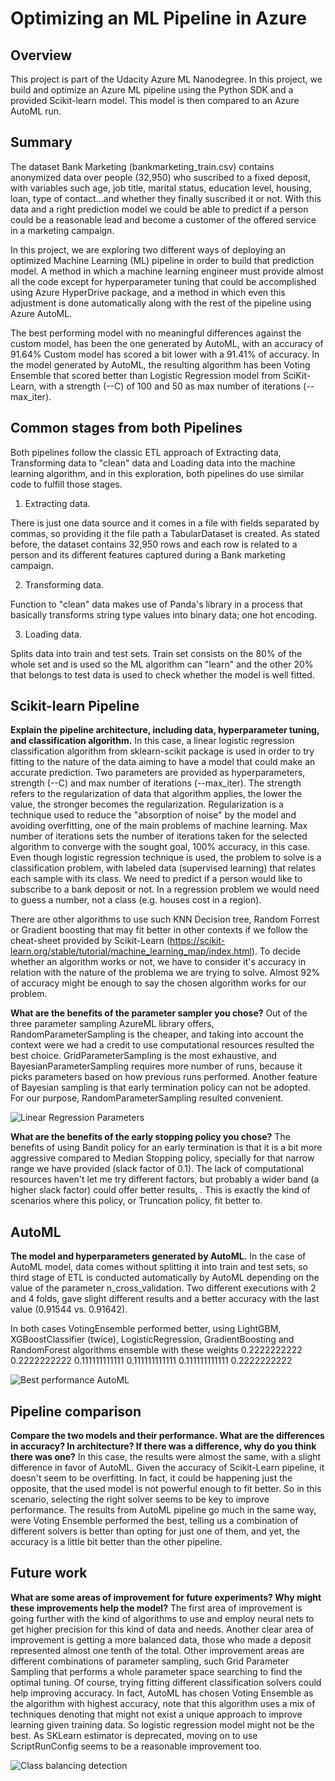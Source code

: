 # Optimizing an ML Pipeline in Azure

## Overview
This project is part of the Udacity Azure ML Nanodegree.
In this project, we build and optimize an Azure ML pipeline using the Python SDK and a provided Scikit-learn model.
This model is then compared to an Azure AutoML run.

## Summary

The dataset Bank Marketing (bankmarketing_train.csv) contains anonymized data over people (32,950) who suscribed to a fixed deposit, with variables such age, job title, marital status, education level, housing, loan, type of contact...and whether they finally suscribed it or not. With this data and a right prediction model we could be able to predict if a person could be a reasonable lead and become a customer of the offered service in a marketing campaign.

In this project, we are exploring two different ways of deploying an optimized Machine Learning (ML) pipeline in order to build that prediction model. A method in which a machine learning engineer must provide almost all the code except for hyperparameter tuning that could be accomplished using Azure HyperDrive package, and a method in which even this adjustment is done automatically along with the rest of the pipeline using Azure AutoML.

The best performing model with no meaningful differences against the custom model, has been the one generated by AutoML, with an accuracy of 91.64% Custom model has scored a bit lower with a 91.41% of accuracy. In the model generated by AutoML, the resulting algorithm has been Voting Ensemble that scored better than Logistic Regression model from SciKit-Learn, with a strength (--C) of 100 and 50 as max number of iterations (--max_iter).

## Common stages from both Pipelines
Both pipelines follow the classic ETL approach of Extracting data, Transforming data to "clean" data and Loading data into the machine learning algorithm, and in this exploration, both pipelines do use similar code to fulfill those stages.

1. Extracting data.

There is just one data source and it comes in a file with fields separated by commas, so providing it the file path a TabularDataset is created. As stated before, the dataset contains 32,950 rows and each row is related to a person and its different features captured during a Bank marketing campaign.

2. Transforming data.

Function to "clean" data makes use of Panda's library in a process that basically transforms string type values into binary data; one hot encoding.

3. Loading data.

Splits data into train and test sets. Train set consists on the 80% of the whole set and is used so the  ML algorithm can "learn" and the other 20% that belongs to test data is used to check whether the model is well fitted.

## Scikit-learn Pipeline
**Explain the pipeline architecture, including data, hyperparameter tuning, and classification algorithm.**
In this case, a linear logistic regression classification algorithm from sklearn-scikit package is used in order to try fitting to the nature of the data aiming to have a model that could make an accurate prediction. Two parameters are provided as hyperparameters, strength (--C) and max number of iterations (--max_iter). The strength refers to the regularization of data that algorithm applies, the lower the value, the stronger becomes the regularization. Regularization is a technique used to reduce the "absorption of noise" by the model and avoiding overfitting, one of the main problems of machine learning. Max number of iterations sets the number of iterations taken for the selected algorithm to converge with the sought goal, 100% accuracy, in this case. Even though logistic regression technique is used, the problem to solve is a classification problem, with labeled data (supervised learning) that relates each sample with its class. We need to predict if a person would like to subscribe to a bank deposit or not. In a regression problem we would need to guess a number, not a class (e.g. houses cost in a region).

There are other algorithms to use such KNN Decision tree, Random Forrest or Gradient boosting that may fit better in other contexts if we follow the cheat-sheet provided by Scikit-Learn (https://scikit-learn.org/stable/tutorial/machine_learning_map/index.html). To decide whether an algorithm works or not, we have to consider it's accuracy in relation with the nature of the problema we are trying to solve. Almost 92% of accuracy might be enough to say the chosen algorithm works for our problem.

**What are the benefits of the parameter sampler you chose?**
Out of the three parameter sampling AzureML library offers, RandomParameterSampling is the cheaper, and taking into account the context were we had a credit to use computational resources resulted the best choice. GridParameterSampling is the most exhaustive, and BayesianParameterSampling requires more number of runs, because it picks parameters based on how previous runs performed. Another feature of Bayesian sampling is that early termination policy can not be adopted. For our purpose, RandomParameterSampling resulted convenient.

![Linear Regression Parameters](https://user-images.githubusercontent.com/69908503/120907349-e66d1280-c660-11eb-9001-75b5758bc15e.png)

**What are the benefits of the early stopping policy you chose?**
The benefits of using Bandit policy for an early termination is that it is a bit more aggressive compared to Median Stopping policy, specially for that narrow range we have provided (slack factor of 0.1). The lack of computational resources haven't let me try different factors, but probably a wider band (a higher slack factor) could offer better results, . This is exactly the kind of scenarios where this policy, or Truncation policy, fit better to.

## AutoML
**The model and hyperparameters generated by AutoML.**
In the case of AutoML model, data comes without splitting it into train and test sets, so third stage of ETL is conducted automatically by AutoML depending on the value of  the parameter n_cross_validation. Two different executions with 2 and 4 folds, gave slight different results and a better accuracy with the last value (0.91544 vs. 0.91642).

In both cases VotingEnsemble performed better, using LightGBM, XGBoostClassifier (twice), LogisticRegression, GradientBoosting and RandomForest algorithms ensemble with these weights 0.2222222222 0.2222222222 0.111111111111 0.111111111111 0.111111111111 0.2222222222

![Best performance AutoML](https://user-images.githubusercontent.com/69908503/120907270-72326f00-c660-11eb-8de0-a7828a2ccfaa.png)

## Pipeline comparison
**Compare the two models and their performance. What are the differences in accuracy? In architecture? If there was a difference, why do you think there was one?**
In this case, the results were almost the same, with a slight difference in favor of AutoML. Given the accuracy of Scikit-Learn pipeline, it doesn't seem to be overfitting. In fact, it could be happening just the opposite, that the used model is not powerful enough to fit better. So in this scenario, selecting the right solver seems to be key to improve performance. The results from AutoML pipeline go much in the same way, were Voting Ensemble performed the best, telling us a combination of different solvers is better than opting for just one of them, and yet, the accuracy is a little bit better than the other pipeline.

## Future work
**What are some areas of improvement for future experiments? Why might these improvements help the model?**
The first area of improvement is going further with the kind of algorithms to use and employ neural nets to get higher precision for this kind of data and needs. Another clear area of improvement is getting a more balanced data, those who made a deposit represented almost one tenth of the total. Other improvement areas are different combinations of parameter sampling, such Grid Parameter Sampling that performs a whole parameter space searching to find the optimal tuning. Of course, trying fitting different classification solvers could help improving accuracy. In fact, AutoML has chosen Voting Ensemble as the algorithm with highest accuracy, note that this algorithm uses a mix of techniques denoting that might not exist a unique approach to improve learning given training data. So logistic regression model might not be the best. As SKLearn estimator is deprecated, moving on to use ScriptRunConfig seems to be a reasonable improvement too.

![Class balancing detection](https://user-images.githubusercontent.com/69908503/120907281-85ddd580-c660-11eb-81c5-76449173e7a0.png)
